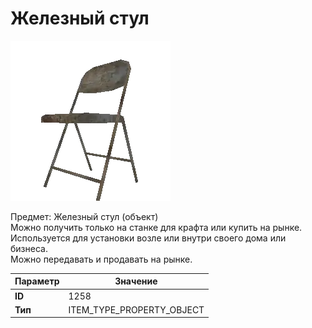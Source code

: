 # Железный стул

![Item Image](../img/1258.webp?raw=true)

Предмет: Железный стул (объект)<br>Можно получить только на станке для крафта или купить на рынке.<br>Используется для установки возле или внутри своего дома или бизнеса.<br>Можно передавать и продавать на рынке.


| Параметр | Значение |
|----------|----------|
| **ID** | 1258 |
| **Тип** | ITEM_TYPE_PROPERTY_OBJECT |

